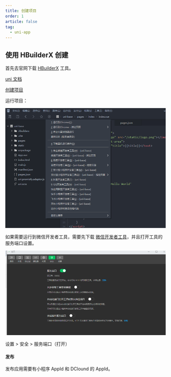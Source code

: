 ```yaml
---
title: 创建项目
order: 1
article: false
tag:
  - uni-app
---
```


## 使用 HBuilderX 创建

首先去官网下载 [HBuilderX](https://www.dcloud.io/hbuilderx.html) 工具。

[uni 文档](https://uniapp.dcloud.net.cn/)

[创建项目](https://uniapp.dcloud.net.cn/quickstart-hx.html)

运行项目：

![](images/uni1.png)

如果需要运行到微信开发者工具，需要先下载 [微信开发者工具](https://developers.weixin.qq.com/miniprogram/dev/devtools/download.html)，并且打开工具的服务端口设置。

![](images/uni2.png)

设置 > 安全 > 服务端口（打开）

#### 发布

发布应用需要有小程序 AppId 和 DClound 的 AppId。
